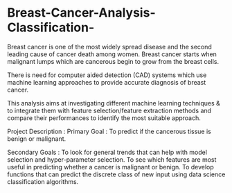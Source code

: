 # Breast-Cancer-Analysis-Classification-

Breast cancer is one of the most widely spread disease and the second leading cause of cancer death among women. Breast cancer starts when malignant lumps which are cancerous begin to grow from the breast cells. 

There is need for computer aided detection (CAD) systems which use machine learning approaches to provide accurate diagnosis of breast cancer. 

This analysis aims at investigating different machine learning techniques &  to integrate them with feature selection/feature extraction methods and compare their performances to identify the most suitable approach.

Project Description :
Primary Goal :
    To predict if the cancerous tissue is benign or malignant. 

Secondary Goals :
 To look for general trends that can help with model selection and hyper-parameter  selection.
 To see which features are most useful in predicting whether a cancer is malignant or benign.
 To develop functions that can predict the discrete class of new input using data science           classification algorithms.
                                                                                                                                                                                      

